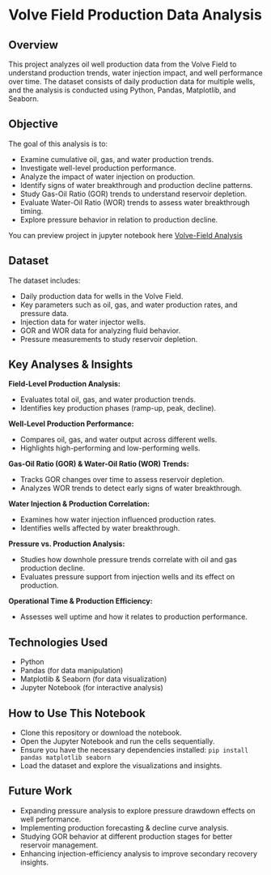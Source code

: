 # Volve Field Production Data Analysis

## Overview

This project analyzes oil well production data from the Volve Field to understand production trends, water injection
impact, and well performance over time. The dataset consists of daily production data for multiple wells, and the
analysis is conducted using Python, Pandas, Matplotlib, and Seaborn.

## Objective
The goal of this analysis is to:
- Examine cumulative oil, gas, and water production trends. 
- Investigate well-level production performance. 
- Analyze the impact of water injection on production. 
- Identify signs of water breakthrough and production decline patterns. 
- Study Gas-Oil Ratio (GOR) trends to understand reservoir depletion. 
- Evaluate Water-Oil Ratio (WOR) trends to assess water breakthrough timing. 
- Explore pressure behavior in relation to production decline.

You can preview project in jupyter notebook here [Volve-Field Analysis](https://nbviewer.org/github/ser-arthur/volve-field-data-analysis/blob/main/volve-field-data-analysis.ipynb)

## Dataset

The dataset includes:
 - Daily production data for wells in the Volve Field.
 - Key parameters such as oil, gas, and water production rates, and pressure data.
 - Injection data for water injector wells.
 - GOR and WOR data for analyzing fluid behavior. 
 - Pressure measurements to study reservoir depletion.

## Key Analyses & Insights
**Field-Level Production Analysis:**
- Evaluates total oil, gas, and water production trends.
- Identifies key production phases (ramp-up, peak, decline).

**Well-Level Production Performance:**
- Compares oil, gas, and water output across different wells.
- Highlights high-performing and low-performing wells.

**Gas-Oil Ratio (GOR) & Water-Oil Ratio (WOR) Trends:**
- Tracks GOR changes over time to assess reservoir depletion. 
- Analyzes WOR trends to detect early signs of water breakthrough.

**Water Injection & Production Correlation:**
- Examines how water injection influenced production rates. 
- Identifies wells affected by water breakthrough.

**Pressure vs. Production Analysis:**
- Studies how downhole pressure trends correlate with oil and gas production decline.
- Evaluates pressure support from injection wells and its effect on production.

**Operational Time & Production Efficiency:**
- Assesses well uptime and how it relates to production performance.

## Technologies Used
 - Python
 - Pandas (for data manipulation)
 - Matplotlib & Seaborn (for data visualization)
 - Jupyter Notebook (for interactive analysis)

## How to Use This Notebook
 - Clone this repository or download the notebook.
 - Open the Jupyter Notebook and run the cells sequentially.
 - Ensure you have the necessary dependencies installed: `pip install pandas matplotlib seaborn` 
 - Load the dataset and explore the visualizations and insights.

## Future Work
- Expanding pressure analysis to explore pressure drawdown effects on well performance.
- Implementing production forecasting & decline curve analysis.
- Studying GOR behavior at different production stages for better reservoir management.
- Enhancing injection-efficiency analysis to improve secondary recovery insights.
